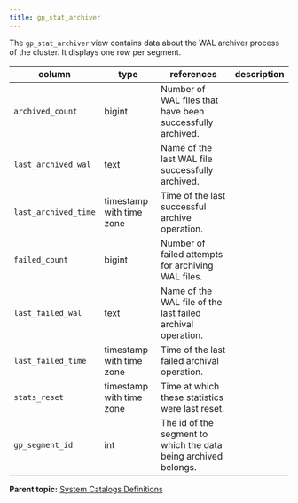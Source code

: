 ```yaml
---
title: gp_stat_archiver 
---
```


The `gp_stat_archiver` view contains data about the WAL archiver process of the cluster. It displays one row per segment.

|column|type|references|description|
|------|----|----------|-----------|
|`archived_count`|bigint|Number of WAL files that have been successfully archived.|
|`last_archived_wal`|text|Name of the last WAL file successfully archived.|
|`last_archived_time`|timestamp with time zone|Time of the last successful archive operation.|
|`failed_count`|bigint|Number of failed attempts for archiving WAL files.|
|`last_failed_wal`|text|Name of the WAL file of the last failed archival operation.|
|`last_failed_time`|timestamp with time zone|Time of the last failed archival operation.|
|`stats_reset`|timestamp with time zone|Time at which these statistics were last reset.|
|`gp_segment_id`|int|The id of the segment to which the data being archived belongs.|

**Parent topic:** [System Catalogs Definitions](../system_catalogs/catalog_ref-html.html)

